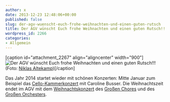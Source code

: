 ```yaml
---
author: x
date: 2013-12-23 12:48:06+00:00
published: false
slug: der-agv-wuenscht-euch-frohe-weihnachten-und-einen-guten-rutsch
title: Der AGV wünscht Euch frohe Weihnachten und einen guten Rutsch!!!
wordpress_id: 2266
categories:
- Allgemein
---
```


[caption id="attachment_2267" align="aligncenter" width="900"]![Der AGV wünscht Euch frohe Weihnachten und einen guten Rutsch!!!](https://www.agv-muenchen.de/wp-content/uploads/2013/12/Weihnachts-und-Neujahrsgruß.jpg)(Foto: [Niklas Altekamp](http://www.niklas-altekamp.de/))[/caption]

Das Jahr 2014 startet wieder mit schönen Konzerten: Mitte Januar zum Beispiel das [Cello-Kammerkonzert](https://www.agv-muenchen.de/ai1ec_event/kammerkonzert-cello-2/?instance_id=699) mit Caroline Busser. Die Weihnachtszeit endet im AGV mit dem [Weihnachtskonzert](https://www.agv-muenchen.de/ai1ec_event/offentliche-generalprobe-des-weihnachtskonzerts/?instance_id=619) des [Großen Chores](https://www.agv-muenchen.de/musik-und-theater/grosser-chor/) und des [Großen Orchesters](https://www.agv-muenchen.de/musik-und-theater/grosses-orchester/).

